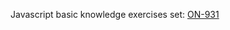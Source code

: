 Javascript basic knowledge exercises set: [ON-931](https://emotion-ever-better.atlassian.net/browse/ON-931)
